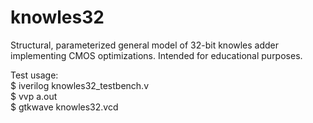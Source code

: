 # knowles32
Structural, parameterized general model of 32-bit knowles adder implementing CMOS optimizations.
Intended for educational purposes. 

Test usage:  
  $ iverilog knowles32_testbench.v  
  $ vvp a.out  
  $ gtkwave knowles32.vcd